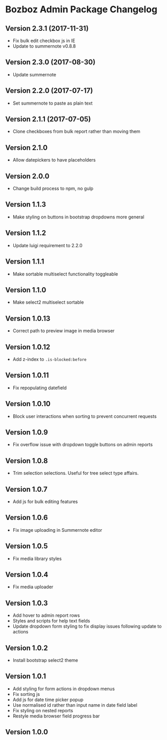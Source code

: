 # Bozboz Admin Package Changelog

## Version 2.3.1 (2017-11-31)
- Fix bulk edit checkbox js in IE
- Update to summernote v0.8.8

## Version 2.3.0 (2017-08-30)
- Update summernote

## Version 2.2.0 (2017-07-17)
- Set summernote to paste as plain text

## Version 2.1.1 (2017-07-05)
- Clone checkboxes from bulk report rather than moving them

## Version 2.1.0

- Allow datepickers to have placeholders

## Version 2.0.0

- Change build process to npm, no gulp

## Version 1.1.3

- Make styling on buttons in bootstrap dropdowns more general

## Version 1.1.2

- Update luigi requirement to 2.2.0

## Version 1.1.1

- Make sortable multiselect functionality toggleable 

## Version 1.1.0

- Make select2 multiselect sortable

## Version 1.0.13

- Correct path to preview image in media browser

## Version 1.0.12

- Add z-index to `.is-blocked:before`

## Version 1.0.11

- Fix repopulating datefield

## Version 1.0.10

- Block user interactions when sorting to prevent concurrent requests

## Version 1.0.9

- Fix overflow issue with dropdown toggle buttons on admin reports

## Version 1.0.8

- Trim selection selections. Useful for tree select type affairs.

## Version 1.0.7

- Add js for bulk editing features

## Version 1.0.6

- Fix image uploading in Summernote editor 

## Version 1.0.5

- Fix media library styles

## Version 1.0.4

- Fix media uploader

## Version 1.0.3

- Add hover to admin report rows
- Styles and scripts for help text fields
- Update dropdown form styling to fix display issues following update to actions

## Version 1.0.2

- Install bootstrap select2 theme

## Version 1.0.1

- Add styling for form actions in dropdown menus
- Fix sorting js
- Add js for date time picker popup
- Use normalised id rather than input name in date field label
- Fix styling on nested reports
- Restyle media browser field progress bar

## Version 1.0.0
